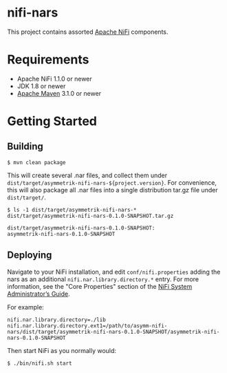 # nifi-nars

This project contains assorted [Apache NiFi](http://nifi.apache.org/) components.

# Requirements

* Apache NiFi 1.1.0 or newer
* JDK 1.8 or newer
* [Apache Maven](http://maven.apache.org/) 3.1.0 or newer

# Getting Started

## Building
```
$ mvn clean package
```

This will create several .nar files, and collect them under `dist/target/asymmetrik-nifi-nars-${project.version}`. For convenience, this will also package all .nar files into a single distribution tar.gz file under `dist/target/`.

```
$ ls -1 dist/target/asymmetrik-nifi-nars-*
dist/target/asymmetrik-nifi-nars-0.1.0-SNAPSHOT.tar.gz

dist/target/asymmetrik-nifi-nars-0.1.0-SNAPSHOT:
asymmetrik-nifi-nars-0.1.0-SNAPSHOT
```

## Deploying

Navigate to your NiFi installation, and edit `conf/nifi.properties` adding the nars as an additional `nifi.nar.library.directory.*` entry. For more information, see the "Core Properties" section of the [NiFi System Administrator’s Guide](http://nifi.apache.org/docs/nifi-docs/html/administration-guide.html#system_properties).

For example:

```
nifi.nar.library.directory=./lib
nifi.nar.library.directory.ext1=/path/to/asymm-nifi-nars/dist/target/asymmetrik-nifi-nars-0.1.0-SNAPSHOT/asymmetrik-nifi-nars-0.1.0-SNAPSHOT
```

Then start NiFi as you normally would:

```
$ ./bin/nifi.sh start
```
